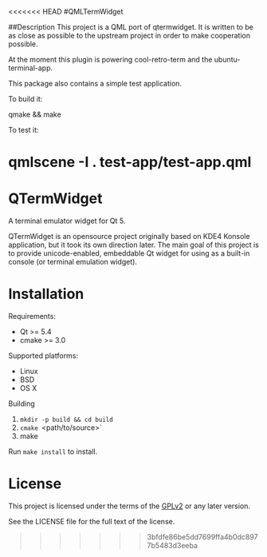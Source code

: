 <<<<<<< HEAD
#QMLTermWidget

##Description
This project is a QML port of qtermwidget. It is written to be as close as possible to the upstream project in order to make cooperation possible.

At the moment this plugin is powering cool-retro-term and the ubuntu-terminal-app.

This package also contains a simple test application.

To build it:

qmake && make

To test it:

qmlscene -I . test-app/test-app.qml
=======
# QTermWidget

A terminal emulator widget for Qt 5.

QTermWidget is an opensource project originally based on KDE4 Konsole application,
but it took its own direction later.
The main goal of this project is to provide unicode-enabled, embeddable
Qt widget for using as a built-in console (or terminal emulation widget).

# Installation

Requirements:
 * Qt >= 5.4
 * cmake >= 3.0

Supported platforms:
 * Linux
 * BSD
 * OS X

Building

 1. `mkdir -p build && cd build`
 2. `cmake `<path/to/source>`
 3. make

Run `make install` to install.

# License

This project is licensed under the terms of the
[GPLv2](https://www.gnu.org/licenses/gpl-2.0.en.html) or any later version.

See the LICENSE file for the full text of the license.
>>>>>>> 3bfdfe86be5dd7699ffa4b0dc8977b5483d3eeba
